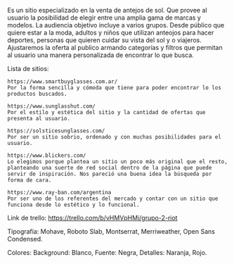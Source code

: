 Es un sitio especializado en la venta de antejos de sol. Que provee al usuario la posibilidad de elegir entre una amplia gama de marcas y modelos.
La audiencia objetivo incluye a varios grupos. Desde público que quiere estar a la moda, adultos y niños que utilizan anteojos para hacer deportes, personas que quieren cuidar su vista del sol y o viajeros.
Ajustaremos la oferta al publico armando categorías y filtros que permitan al usuario una manera personalizada de encontrar lo que busca.

Lista de sitios:

    https://www.smartbuyglasses.com.ar/
    Por la forma sencilla y cómoda que tiene para poder encontrar lo los productos buscados.

    https://www.sunglasshut.com/
    Por el estilo y estética del sitio y la cantidad de ofertas que presenta al usuario.

    https://solsticesunglasses.com/
    Por ser un sitio sobrio, ordenado y con muchas posibilidades para el usuario.

    https://www.blickers.com/
    Lo elegimos porque plantea un sitio un poco más original que el resto, planteando una suerte de red social dentro de la página que puede servir de inspiración. Nos pareció una buena idea la búsqueda por forma de cara.

    https://www.ray-ban.com/argentina
    Por ser uno de los referentes del mercado y contar con un sitio que funciona desde lo estético y lo funcional.

Link de trello: https://trello.com/b/vHMVpHMi/grupo-2-riot

Tipografía: Mohave, Roboto Slab, Montserrat, Merriweather, Open Sans Condensed.

Colores: Background: Blanco, Fuente: Negra, Detalles: Naranja, Rojo.
